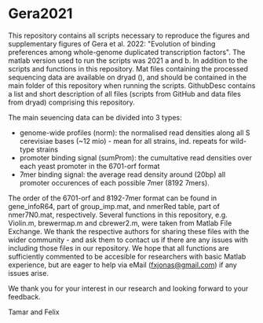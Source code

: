 # Gera2021
This repository contains all scripts necessary to reproduce the figures and supplementary figures of Gera et al. 2022:
"Evolution of binding preferences among whole-genome duplicated transcription factors".
The matlab version used to run the scripts was 2021 a and b. In addition to the scripts and functions in this repository.
Mat files containing the processed sequencing data are available on dryad (), and should be contained in the main folder of this repository when running the scripts.
GithubDesc contains a list and short description of all files (scripts from GitHub and data files from dryad) comprising this repository.

The main seuencing data can be divided into 3 types: 
- genome-wide profiles (norm): the normalised read densities along all S cerevisiae bases (~12 mio) - mean for all strains, ind. repeats for wild-type strains
- promoter binding signal (sumProm): the cumultative read densities over each yeast promoter in the 6701-orf format
- 7mer binding signal: the average read density around (20bp) all promoter occurences of each possible 7mer (8192 7mers).

The order of the 6701-orf and 8192-7mer format can be found in gene_infoR64, part of group_imp.mat, and nmerRed table, part of nmer7N0.mat, respectively.
Several functions in this repository, e.g. Violin.m, brewermap.m and cbrewer2.m, were taken from Matlab File Exchange.
We thank the respective authors for sharing these files with the wider community - and ask them to contact us if there are any issues with including those files in our repository.
We hope that all functions are sufficiently commented to be accesible for researchers with basic Matlab experience,
but are eager to help via eMail (fxjonas@gmail.com) if any issues arise.

We thank you for your interest in our research and looking forward to your feedback.

Tamar and Felix
